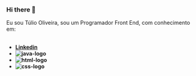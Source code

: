 ### Hi there 👋

Eu sou Túlio Oliveira, sou um Programador Front End, com conhecimento em:
<br> 
<br> 
- <a href="https://www.linkedin.com/in/t%C3%BAlio-henrique-de-oliveira-marques-56b227278/" ><b>Linkedin<b></a>
- <img src="https://img.shields.io/badge/JavaScript-F7DF1E?style=for-the-badge&logo=javascript&logoColor=black" alt="java-logo"/>
- <img src="https://img.shields.io/badge/HTML5-E34F26?style=for-the-badge&logo=html5&logoColor=white" alt="html-logo" />
- <img src="https://img.shields.io/badge/CSS3-1572B6?style=for-the-badge&logo=css3&logoColor=white" alt="css-logo" />
